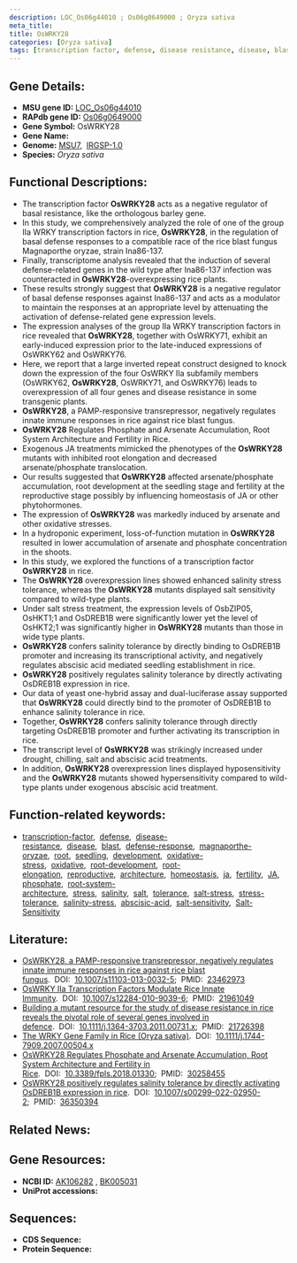 ```yaml
---
description: LOC_Os06g44010 ; Os06g0649000 ; Oryza sativa
meta_title:
title: OsWRKY28
categories: [Oryza sativa]
tags: [transcription factor, defense, disease resistance, disease, blast, defense response, magnaporthe oryzae, root, seedling, development, oxidative stress, oxidative, root development, root elongation, reproductive, architecture, homeostasis,  ja , fertility, JA, phosphate, root system architecture, stress, salinity, salt, tolerance, salt stress, stress tolerance, salinity stress, abscisic acid, salt sensitivity, Salt Sensitivity]
---
```


## Gene Details:
- **MSU gene ID:** [LOC_Os06g44010](http://rice.uga.edu/cgi-bin/ORF_infopage.cgi?orf=LOC_Os06g44010)  
- **RAPdb gene ID:** [Os06g0649000](https://rapdb.dna.affrc.go.jp/locus/?name=Os06g0649000)  
- **Gene Symbol:** OsWRKY28
- **Gene Name:**
- **Genome:**  [MSU7](http://rice.uga.edu/),&nbsp;&nbsp;[IRGSP-1.0](https://rapdb.dna.affrc.go.jp/download/irgsp1.html)
- **Species:** *Oryza sativa*

## Functional Descriptions:
   - The transcription factor **OsWRKY28** acts as a negative regulator of basal resistance, like the orthologous barley gene.
   - In this study, we comprehensively analyzed the role of one of the group IIa WRKY transcription factors in rice, **OsWRKY28**, in the regulation of basal defense responses to a compatible race of the rice blast fungus Magnaporthe oryzae, strain Ina86-137.
   - Finally, transcriptome analysis revealed that the induction of several defense-related genes in the wild type after Ina86-137 infection was counteracted in **OsWRKY28**-overexpressing rice plants.
   - These results strongly suggest that **OsWRKY28** is a negative regulator of basal defense responses against Ina86-137 and acts as a modulator to maintain the responses at an appropriate level by attenuating the activation of defense-related gene expression levels.
   - The expression analyses of the group IIa WRKY transcription factors in rice revealed that **OsWRKY28**, together with OsWRKY71, exhibit an early-induced expression prior to the late-induced expressions of OsWRKY62 and OsWRKY76.
   - Here, we report that a large inverted repeat construct designed to knock down the expression of the four OsWRKY IIa subfamily members (OsWRKY62, **OsWRKY28**, OsWRKY71, and OsWRKY76) leads to overexpression of all four genes and disease resistance in some transgenic plants.
   - **OsWRKY28**, a PAMP-responsive transrepressor, negatively regulates innate immune responses in rice against rice blast fungus.
   - **OsWRKY28** Regulates Phosphate and Arsenate Accumulation, Root System Architecture and Fertility in Rice.
   - Exogenous JA treatments mimicked the phenotypes of the **OsWRKY28** mutants with inhibited root elongation and decreased arsenate/phosphate translocation.
   - Our results suggested that **OsWRKY28** affected arsenate/phosphate accumulation, root development at the seedling stage and fertility at the reproductive stage possibly by influencing homeostasis of JA or other phytohormones.
   - The expression of **OsWRKY28** was markedly induced by arsenate and other oxidative stresses.
   - In a hydroponic experiment, loss-of-function mutation in **OsWRKY28** resulted in lower accumulation of arsenate and phosphate concentration in the shoots.
   - In this study, we explored the functions of a transcription factor **OsWRKY28** in rice.
   - The **OsWRKY28** overexpression lines showed enhanced salinity stress tolerance, whereas the **OsWRKY28** mutants displayed salt sensitivity compared to wild-type plants.
   - Under salt stress treatment, the expression levels of OsbZIP05, OsHKT1;1 and OsDREB1B were significantly lower yet the level of OsHKT2;1 was significantly higher in **OsWRKY28** mutants than those in wide type plants.
   - **OsWRKY28** confers salinity tolerance by directly binding to OsDREB1B promoter and increasing its transcriptional activity, and negatively regulates abscisic acid mediated seedling establishment in rice.
   - **OsWRKY28** positively regulates salinity tolerance by directly activating OsDREB1B expression in rice.
   - Our data of yeast one-hybrid assay and dual-luciferase assay supported that **OsWRKY28** could directly bind to the promoter of OsDREB1B to enhance salinity tolerance in rice.
   - Together, **OsWRKY28** confers salinity tolerance through directly targeting OsDREB1B promoter and further activating its transcription in rice.
   - The transcript level of **OsWRKY28** was strikingly increased under drought, chilling, salt and abscisic acid treatments.
   - In addition, **OsWRKY28** overexpression lines displayed hyposensitivity and the **OsWRKY28** mutants showed hypersensitivity compared to wild-type plants under exogenous abscisic acid treatment.

## Function-related keywords:
   - [transcription-factor](/tags/transcription-factor/),&nbsp;&nbsp;[defense](/tags/defense/),&nbsp;&nbsp;[disease-resistance](/tags/disease-resistance/),&nbsp;&nbsp;[disease](/tags/disease/),&nbsp;&nbsp;[blast](/tags/blast/),&nbsp;&nbsp;[defense-response](/tags/defense-response/),&nbsp;&nbsp;[magnaporthe-oryzae](/tags/magnaporthe-oryzae/),&nbsp;&nbsp;[root](/tags/root/),&nbsp;&nbsp;[seedling](/tags/seedling/),&nbsp;&nbsp;[development](/tags/development/),&nbsp;&nbsp;[oxidative-stress](/tags/oxidative-stress/),&nbsp;&nbsp;[oxidative](/tags/oxidative/),&nbsp;&nbsp;[root-development](/tags/root-development/),&nbsp;&nbsp;[root-elongation](/tags/root-elongation/),&nbsp;&nbsp;[reproductive](/tags/reproductive/),&nbsp;&nbsp;[architecture](/tags/architecture/),&nbsp;&nbsp;[homeostasis](/tags/homeostasis/),&nbsp;&nbsp;[ja](/tags/ja/),&nbsp;&nbsp;[fertility](/tags/fertility/),&nbsp;&nbsp;[JA](/tags/JA/),&nbsp;&nbsp;[phosphate](/tags/phosphate/),&nbsp;&nbsp;[root-system-architecture](/tags/root-system-architecture/),&nbsp;&nbsp;[stress](/tags/stress/),&nbsp;&nbsp;[salinity](/tags/salinity/),&nbsp;&nbsp;[salt](/tags/salt/),&nbsp;&nbsp;[tolerance](/tags/tolerance/),&nbsp;&nbsp;[salt-stress](/tags/salt-stress/),&nbsp;&nbsp;[stress-tolerance](/tags/stress-tolerance/),&nbsp;&nbsp;[salinity-stress](/tags/salinity-stress/),&nbsp;&nbsp;[abscisic-acid](/tags/abscisic-acid/),&nbsp;&nbsp;[salt-sensitivity](/tags/salt-sensitivity/),&nbsp;&nbsp;[Salt-Sensitivity](/tags/Salt-Sensitivity/)

## Literature:
   - [OsWRKY28, a PAMP-responsive transrepressor, negatively regulates innate immune responses in rice against rice blast fungus](https://www.doi.org/10.1007/s11103-013-0032-5).&nbsp;&nbsp;DOI:&nbsp;&nbsp;[10.1007/s11103-013-0032-5](https://www.doi.org/10.1007/s11103-013-0032-5);&nbsp;&nbsp;PMID:&nbsp;&nbsp;[23462973](https://pubmed.ncbi.nlm.nih.gov/23462973/)
   - [OsWRKY IIa Transcription Factors Modulate Rice Innate Immunity](https://www.doi.org/10.1007/s12284-010-9039-6).&nbsp;&nbsp;DOI:&nbsp;&nbsp;[10.1007/s12284-010-9039-6](https://www.doi.org/10.1007/s12284-010-9039-6);&nbsp;&nbsp;PMID:&nbsp;&nbsp;[21961049](https://pubmed.ncbi.nlm.nih.gov/21961049/)
   - [Building a mutant resource for the study of disease resistance in rice reveals the pivotal role of several genes involved in defence](https://www.doi.org/10.1111/j.1364-3703.2011.00731.x).&nbsp;&nbsp;DOI:&nbsp;&nbsp;[10.1111/j.1364-3703.2011.00731.x](https://www.doi.org/10.1111/j.1364-3703.2011.00731.x);&nbsp;&nbsp;PMID:&nbsp;&nbsp;[21726398](https://pubmed.ncbi.nlm.nih.gov/21726398/)
   - [The WRKY Gene Family in Rice (Oryza sativa)](https://www.doi.org/10.1111/j.1744-7909.2007.00504.x).&nbsp;&nbsp;DOI:&nbsp;&nbsp;[10.1111/j.1744-7909.2007.00504.x](https://www.doi.org/10.1111/j.1744-7909.2007.00504.x)
   - [OsWRKY28 Regulates Phosphate and Arsenate Accumulation, Root System Architecture and Fertility in Rice](https://www.doi.org/10.3389/fpls.2018.01330).&nbsp;&nbsp;DOI:&nbsp;&nbsp;[10.3389/fpls.2018.01330](https://www.doi.org/10.3389/fpls.2018.01330);&nbsp;&nbsp;PMID:&nbsp;&nbsp;[30258455](https://pubmed.ncbi.nlm.nih.gov/30258455/)
   - [OsWRKY28 positively regulates salinity tolerance by directly activating OsDREB1B expression in rice](https://www.doi.org/10.1007/s00299-022-02950-2).&nbsp;&nbsp;DOI:&nbsp;&nbsp;[10.1007/s00299-022-02950-2](https://www.doi.org/10.1007/s00299-022-02950-2);&nbsp;&nbsp;PMID:&nbsp;&nbsp;[36350394](https://pubmed.ncbi.nlm.nih.gov/36350394/)

## Related News:

## Gene Resources:
- **NCBI ID:**  [AK106282](http://www.ncbi.nlm.nih.gov/nuccore/AK106282)&nbsp;,&nbsp;[BK005031](http://www.ncbi.nlm.nih.gov/nuccore/BK005031)
- **UniProt accessions:** [](https://www.uniprot.org/uniprotkb//entry)

## Sequences:
- **CDS Sequence:**
- **Protein Sequence:**
